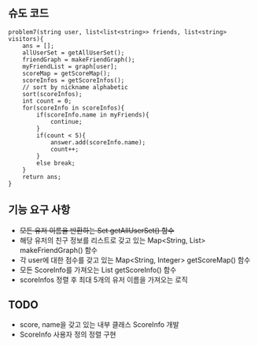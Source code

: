 ## 슈도 코드

```
problem7(string user, list<list<string>> friends, list<string> visitors){
    ans = [];
    allUserSet = getAllUserSet();
    friendGraph = makeFriendGraph();
    myFriendList = graph[user];
    scoreMap = getScoreMap();
    scoreInfos = getScoreInfos();
    // sort by nickname alphabetic
    sort(scoreInfos);
    int count = 0;
    for(scoreInfo in scoreInfos){
        if(scoreInfo.name in myFriends){
            continue;
        }
        if(count < 5){
            answer.add(scoreInfo.name);
            count++;
        }
        else break;
    }
    return ans;
}
```

## 기능 요구 사항

- ~~모든 유저 이름을 반환하는 Set<String> getAllUserSet() 함수~~
- 해당 유저의 친구 정보를 리스트로 갖고 있는 Map<String, List<String>> makeFriendGraph() 함수
- 각 user에 대한 점수를 갖고 있는 Map<String, Integer> getScoreMap() 함수
- 모든 ScoreInfo를 가져오는 List<ScoreInfo> getScoreInfo() 함수
- scoreInfos 정렬 후 최대 5개의 유저 이름을 가져오는 로직

## TODO

- score, name을 갖고 있는 내부 클래스 ScoreInfo 개발
- ScoreInfo 사용자 정의 정렬 구현